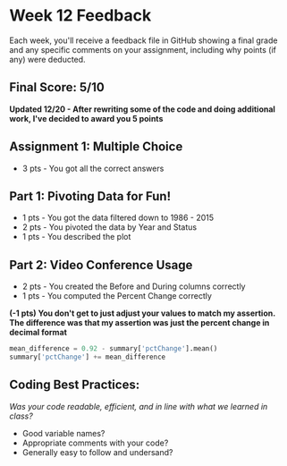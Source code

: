 # Week 12 Feedback
Each week, you'll receive a feedback file in GitHub showing a final grade and any specific comments on your assignment, including why points (if any) were deducted.



## Final Score: 5/10

**Updated 12/20 - After rewriting some of the code and doing additional work, I've decided to award you 5 points**

## Assignment 1: Multiple Choice
* 3 pts - You got all the correct answers

## Part 1: Pivoting Data for Fun!
* 1 pts - You got the data filtered down to 1986 - 2015
* 2 pts - You pivoted the data by Year and Status
* 1 pts - You described the plot

## Part 2: Video Conference Usage
* 2 pts - You created the Before and During columns correctly
* 1 pts - You computed the Percent Change correctly

**(-1 pts) You don't get to just adjust your values to match my assertion.  The difference was that my assertion was just the percent change in decimal format**
```python
mean_difference = 0.92 - summary['pctChange'].mean()
summary['pctChange'] += mean_difference
```

## Coding Best Practices:
_Was your code readable, efficient, and in line with what we learned in class?_
* Good variable names?
* Appropriate comments with your code?
* Generally easy to follow and undersand?
